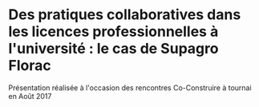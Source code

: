# Des pratiques collaboratives dans les licences professionnelles à l'université : le cas de Supagro Florac
Présentation réalisée à l'occasion des rencontres Co-Construire à tournai en Août 2017
